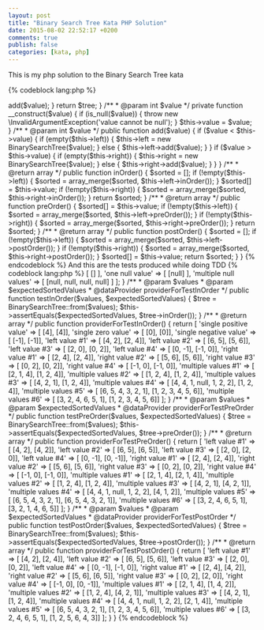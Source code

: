 ```yaml
---
layout: post
title: "Binary Search Tree Kata PHP Solution"
date: 2015-08-02 22:52:17 +0200
comments: true
publish: false
categories: [kata, php]
---
```

This is my php solution to the Binary Search Tree kata
<!--more-->
{% codeblock lang:php %}

<?php


namespace Kata;


class BinarySearchTree
{

    /** @var int $value */
    private $value;

    /** @var BinarySearchTree $left */
    private $left;

    /** @var BinarySearchTree $right */
    private $right;

    /**
     * @param array $values
     * @return BinarySearchTree
     */
    public static function from($values)
    {
        $values = array_filter(
            $values,
            function ($val) {
                return !is_null($val);
            }
        );

        if (empty($values)) {
            throw new \InvalidArgumentException('values cannot be empty');
        }

        $tree = new BinarySearchTree(array_shift($values));
        foreach ($values as $value) {
            $tree->add($value);
        }

        return $tree;
    }

    /**
     * @param int $value
     */
    private function __construct($value)
    {
        if (is_null($value)) {
            throw new \InvalidArgumentException('value cannot be null');
        }
        $this->value = $value;
    }

    /**
     * @param int $value
     */
    public function add($value)
    {
        if ($value < $this->value) {
            if (empty($this->left)) {
                $this->left = new BinarySearchTree($value);
            } else {
                $this->left->add($value);
            }
        }

        if ($value > $this->value) {
            if (empty($this->right)) {
                $this->right = new BinarySearchTree($value);
            } else {
                $this->right->add($value);
            }
        }
    }

    /**
     * @return array
     */
    public function inOrder()
    {
        $sorted = [];
        if (!empty($this->left)) {
            $sorted = array_merge($sorted, $this->left->inOrder());
        }

        $sorted[] = $this->value;

        if (!empty($this->right)) {
            $sorted = array_merge($sorted, $this->right->inOrder());
        }
        return $sorted;
    }

    /**
     * @return array
     */
    public function preOrder()
    {
        $sorted[] = $this->value;

        if (!empty($this->left)) {
            $sorted = array_merge($sorted, $this->left->preOrder());
        }

        if (!empty($this->right)) {
            $sorted = array_merge($sorted, $this->right->preOrder());
        }
        return $sorted;

    }

    /**
     * @return array
     */
    public function postOrder()
    {
        $sorted = [];

        if (!empty($this->left)) {
            $sorted = array_merge($sorted, $this->left->postOrder());
        }

        if (!empty($this->right)) {
            $sorted = array_merge($sorted, $this->right->postOrder());
        }

        $sorted[] = $this->value;

        return $sorted;
    }
}

{% endcodeblock %}

And this are the tests produced while doing TDD
{% codeblock lang:php %}
<?php


namespace Kata;

use InvalidArgumentException;
use PHPUnit_Framework_TestCase as TestCase;

class BinarySearchTreeTest extends TestCase
{
    /**
     * @param int[] $values
     * @expectedException InvalidArgumentException
     * @expectedExceptionMessage values cannot be empty
     * @dataProvider fromWithEmptyArgumentsDataProvider
     */
    public function testFromWithEmptyArguments($values)
    {
        BinarySearchTree::from($values);
    }

    /**
     * @return array
     */
    public function fromWithEmptyArgumentsDataProvider()
    {
        return [
            'empty values' => [
                []
            ],
            'one null value' => [
                [null]
            ],
            'multiple null values' => [
                [null, null, null, null]
            ]
        ];
    }

    /**
     * @param $values
     * @param $expectedSortedValues
     * @dataProvider providerForTestInOrder
     */
    public function testInOrder($values, $expectedSortedValues)
    {
        $tree = BinarySearchTree::from($values);
        $this->assertEquals($expectedSortedValues, $tree->inOrder());
    }

    /**
     * @return array
     */
    public function providerForTestInOrder()
    {
        return [
            'single positive value' => [
                [4],
                [4]],
            'single zero value' => [
                [0],
                [0]],
            'single negative value' => [
                [-1],
                [-1]],
            'left value #1' => [
                [4, 2],
                [2, 4]],
            'left value #2' => [
                [6, 5],
                [5, 6]],
            'left value #3' => [
                [2, 0],
                [0, 2]],
            'left value #4' => [
                [0, -1],
                [-1, 0]],
            'right value #1' => [
                [2, 4],
                [2, 4]],
            'right value #2' => [
                [5, 6],
                [5, 6]],
            'right value #3' => [
                [0, 2],
                [0, 2]],
            'right value #4' => [
                [-1, 0],
                [-1, 0]],
            'multiple values #1' => [
                [2, 1, 4],
                [1, 2, 4]],
            'multiple values #2' => [
                [1, 2, 4],
                [1, 2, 4]],
            'multiple values #3' => [
                [4, 2, 1],
                [1, 2, 4]],
            'multiple values #4' => [
                [4, 4, 1, null, 1, 2, 2],
                [1, 2, 4]],
            'multiple values #5' => [
                [6, 5, 4, 3, 2, 1],
                [1, 2, 3, 4, 5, 6]],
            'multiple values #6' => [
                [3, 2, 4, 6, 5, 1],
                [1, 2, 3, 4, 5, 6]]
        ];
    }

    /**
     * @param $values
     * @param $expectedSortedValues
     * @dataProvider providerForTestPreOrder
     */
    public function testPreOrder($values, $expectedSortedValues)
    {
        $tree = BinarySearchTree::from($values);
        $this->assertEquals($expectedSortedValues, $tree->preOrder());
    }

    /**
     * @return array
     */
    public function providerForTestPreOrder()
    {
        return [
            'left value #1' => [
                [4, 2],
                [4, 2]],
            'left value #2' => [
                [6, 5],
                [6, 5]],
            'left value #3' => [
                [2, 0],
                [2, 0]],
            'left value #4' => [
                [0, -1],
                [0, -1]],
            'right value #1' => [
                [2, 4],
                [2, 4]],
            'right value #2' => [
                [5, 6],
                [5, 6]],
            'right value #3' => [
                [0, 2],
                [0, 2]],
            'right value #4' => [
                [-1, 0],
                [-1, 0]],
            'multiple values #1' => [
                [2, 1, 4],
                [2, 1, 4]],
            'multiple values #2' => [
                [1, 2, 4],
                [1, 2, 4]],
            'multiple values #3' => [
                [4, 2, 1],
                [4, 2, 1]],
            'multiple values #4' => [
                [4, 4, 1, null, 1, 2, 2],
                [4, 1, 2]],
            'multiple values #5' => [
                [6, 5, 4, 3, 2, 1],
                [6, 5, 4, 3, 2, 1]],
            'multiple values #6' => [
                [3, 2, 4, 6, 5, 1],
                [3, 2, 1, 4, 6, 5]]
        ];
    }

    /**
     * @param $values
     * @param $expectedSortedValues
     * @dataProvider providerForTestPostOrder
     */
    public function testPostOrder($values, $expectedSortedValues)
    {
        $tree = BinarySearchTree::from($values);
        $this->assertEquals($expectedSortedValues, $tree->postOrder());
    }

    /**
     * @return array
     */
    public function providerForTestPostOrder()
    {
        return [
            'left value #1' => [
                [4, 2],
                [2, 4]],
            'left value #2' => [
                [6, 5],
                [5, 6]],
            'left value #3' => [
                [2, 0],
                [0, 2]],
            'left value #4' => [
                [0, -1],
                [-1, 0]],
            'right value #1' => [
                [2, 4],
                [4, 2]],
            'right value #2' => [
                [5, 6],
                [6, 5]],
            'right value #3' => [
                [0, 2],
                [2, 0]],
            'right value #4' => [
                [-1, 0],
                [0, -1]],
            'multiple values #1' => [
                [2, 1, 4],
                [1, 4, 2]],
            'multiple values #2' => [
                [1, 2, 4],
                [4, 2, 1]],
            'multiple values #3' => [
                [4, 2, 1],
                [1, 2, 4]],
            'multiple values #4' => [
                [4, 4, 1, null, 1, 2, 2],
                [2, 1, 4]],
            'multiple values #5' => [
                [6, 5, 4, 3, 2, 1],
                [1, 2, 3, 4, 5, 6]],
            'multiple values #6' => [
                [3, 2, 4, 6, 5, 1],
                [1, 2, 5, 6, 4, 3]]
        ];
    }
}
{% endcodeblock %}
